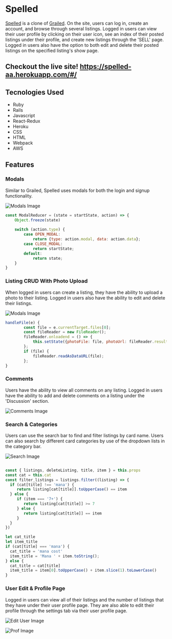# Spelled

[Spelled](https://spelled-aa.herokuapp.com/#/) is a clone of [Grailed](https://www.grailed.com/). On the site, users can log in, create an account, and browse through several listings. Logged in users can view their user profile by clicking on their user icon, see an index of their posted listings under their profile, and create new listings through the 'SELL' page. Logged in users also have the option to both edit and delete their posted listings on the specified listing's show page. 

## Checkout the live site! https://spelled-aa.herokuapp.com/#/

## Tecnologies Used
* Ruby
* Rails
* Javascript
* React-Redux
* Heroku
* CSS
* HTML
* Webpack
* AWS

## Features

### Modals

Similar to Grailed, Spelled uses modals for both the login and signup functionality. 

![Modals Image](./Readme-images/modal.png)

```js
const ModalReducer = (state = startState, action) => {
    Object.freeze(state)
    
    switch (action.type) {
        case OPEN_MODAL:
            return {type: action.modal, data: action.data};
        case CLOSE_MODAL:
            return startState;
        default:
            return state;
    }
}
```

### Listing CRUD With Photo Upload

When logged in users can create a listing, they have the ability to upload a photo to their listing. Logged in users also have the ability to edit and delete their listings.

![Modals Image](./Readme-images/modal.png)

```js
handleFile(e) {
        const file = e.currentTarget.files[0];
        const fileReader = new FileReader();
        fileReader.onloadend = () => {
            this.setState({photoFile: file, photoUrl: fileReader.result})
        };
        if (file) {
            fileReader.readAsDataURL(file);
        };
}
```
### Comments

Users have the ability to view all comments on any listing. Logged in users have the ability to add and delete comments on a listing under the 'Discussion' section.

![Comments Image](./Readme-images/comments.png)

### Search & Categories

Users can use the search bar to find and filter listings by card name. Users can also search by different card categories by use of the dropdown lists in the category bar.

![Search Image](./Readme-images/search.png)

```js

const { listings, deleteListing, title, item } = this.props
const cat = this.cat
const filter_listings = listings.filter((listing) => {
  if (cat[title] !== 'mana') {
     return listing[cat[title]].toUpperCase() == item
  } else {
     if (item === '7+') {
        return listing[cat[title]] >= 7
     } else {
        return listing[cat[title]] == item
     }
  }
})

let cat_title
let item_title
if (cat[title] === 'mana') {
  cat_title = 'mana cost'
  item_title = 'Mana ' + item.toString();
} else {
  cat_title = cat[title]
  item_title = item[0].toUpperCase() + item.slice(1).toLowerCase()
}
```
### User Edit & Profile Page

Logged in users can view all of their listings and the number of listings that they have under their user profile page. They are also able to edit their profile through the settings tab via their user profile page.

![Edit User Image](./Readme-images/edit_user.png)

![Prof Image](./Readme-images/user_prof.png)
